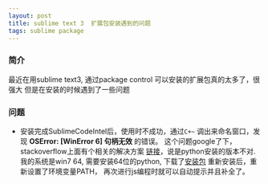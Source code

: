 ```yaml
---
layout: post
title: sublime text 3  扩展包安装遇到的问题
tags: sublime package
---
```


### 简介
最近在用sublime text3, 通过package control 可以安装的扩展包真的太多了，很强大
但是在安装的时候遇到了一些问题

### 问题
* 安装完成SublimeCodeIntel后，使用时不成功，通过`C+~` 调出来命名窗口，发现 **OSError: [WinError 6] 句柄无效** 的错误。 这个问题google了下，stackoverflow上面有个相关的解决方案 [链接](http://stackoverflow.com/questions/3028786/how-can-i-fix-error-6-the-handle-is-invalid-with-pyserial)，说是python安装的版本不对.
我的系统是win7 64, 需要安装64位的python, 下载了[安装包](https://www.python.org/ftp/python/2.7.12/python-2.7.12rc1.amd64.msi)
重新安装后，重新设置了环境变量PATH， 再次进行js编程时就可以自动提示并且补全了。
